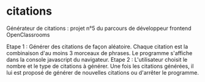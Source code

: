 # citations
Générateur de citations : projet n°5 du parcours de développeur frontend OpenClassrooms

Etape 1 : Générer des citations de façon aléatoire. Chaque citation est la combinaison d'au moins 3 morceaux de phrases. Le programme s'affiche dans la console javascript du navigateur.
Etape 2 : L'utilisateur choisit le nombre et le type de citations à générer. Une fois les citations générées, il lui est proposé de générer de nouvelles citations ou d'arrêter le programme.
